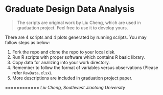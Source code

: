 # Graduate Design Data Analysis

> The scripts are original work by Liu Cheng, which are used in graduation project. 
Feel free to use it to develop yours.

There are 4 scripts and 4 plots generated by running scripts. You may follow steps as below:

1. Fork the repo and clone the repo to your local disk.
2. Run R scripts with proper software which contains R basic library. 
3. Copy data for analizing into your work directory.
4. Remember to follow the format of variables versus observations (Please refer `RawData.xlsx`).
5. More descriptions are included in graduation project paper.

============
*Liu Cheng,*
*Southwest Jiaotong University*
